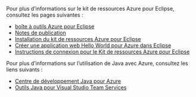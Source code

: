Pour plus d’informations sur le kit de ressources Azure pour Eclipse, consultez les pages suivantes : 

* [boîte à outils Azure pour Eclipse](../eclipse/azure-toolkit-for-eclipse.md) 
* [Notes de publication](https://github.com/Microsoft/azure-tools-for-java/releases) 
* [Installation du kit de ressources Azure pour Eclipse](../eclipse/azure-toolkit-for-eclipse-installation.md) 
* [Créer une application web Hello World pour Azure dans Eclipse](../eclipse/azure-toolkit-for-eclipse-create-hello-world-web-app.md) 
* [Instructions de connexion pour le Kit de ressources Azure pour Eclipse](../eclipse/azure-toolkit-for-eclipse-sign-in-instructions.md) 

Pour plus d’informations sur l’utilisation de Java avec Azure, consultez les liens suivants : 

* [Centre de développement Java pour Azure](https://azure.microsoft.com/develop/java/) 
* [Outils Java pour Visual Studio Team Services](https://java.visualstudio.com/) 
<!-- TODO: Add URLs for Java in VSCode here --> 

